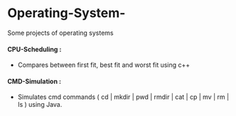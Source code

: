 # Operating-System-
Some projects of operating systems 
#### CPU-Scheduling : ####
  - Compares between first fit, best fit and worst fit using c++
#### CMD-Simulation : ####
  - Simulates cmd commands ( cd | mkdir | pwd | rmdir | cat | cp | mv | rm | ls ) using Java.
